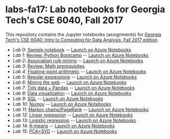 # labs-fa17: Lab notebooks for Georgia Tech's CSE 6040, Fall 2017

This repository contains the Jupyter notebooks (assignments) for
[Georgia Tech's CSE 6040: Intro to Computing for Data Analysis, Fall
2017 edition](http://cse6040.gatech.edu/fa17).

* *Lab 0*: [Sample notebook](https://github.com/cse6040/labs-fa17/tree/master/lab0-sample) -- [Launch on Azure Notebooks](https://notebooks.azure.com/richie/libraries/cse6040fa17lab0)
* *Lab 1*: [Review: Python Bootcamp](https://github.com/cse6040/labs-fa17/tree/master/lab1-pyboot) -- [Launch on Azure Notebooks](https://notebooks.azure.com/richie/libraries/cse6040fa17lab1)
* *Lab 2*: [Association rule mining](https://github.com/cse6040/labs-fa17/tree/master/lab2-assoc_rule_mining) -- [Launch on Azure Notebooks](https://notebooks.azure.com/richie/libraries/cse6040fa17lab2)
* *Lab 3*: [Review: Math prerequisites](https://github.com/cse6040/labs-fa17/tree/master/lab3-mathrev)
* *Lab 4*: [Floating-point arithmetic](https://github.com/cse6040/labs-fa17/tree/master/lab4-fp) -- [Launch on Azure Notebooks](https://notebooks.azure.com/richie/libraries/cse6040fa17lab4)
* *Lab 5*: [Regular expressions](https://github.com/cse6040/labs-fa17/tree/master/lab5-regex) -- [Launch on Azure Notebooks](https://notebooks.azure.com/richie/libraries/cse6040fa17lab5)
* *Lab 6*: [Mining the web](https://github.com/cse6040/labs-fa17/tree/master/lab6-www) -- [Launch on Azure Notebooks](https://notebooks.azure.com/richie/libraries/cse6040fa17lab6)
* *Lab 7*: [Tidy data + Pandas](https://github.com/cse6040/labs-fa17/tree/master/lab7-tidy-pandas) -- [Launch on Azure Notebooks](https://notebooks.azure.com/richie/libraries/cse6040fa17lab7)
* *Lab 8*: [Data visualization](https://github.com/cse6040/labs-fa17/tree/master/lab8-viz) -- [Launch on Azure Notebooks](https://notebooks.azure.com/richie/libraries/cse6040fa17lab8)
* *Lab 9*: [SQL](https://github.com/cse6040/labs-fa17/tree/master/lab9-sql) -- [Launch on Azure Notebooks](https://notebooks.azure.com/richie/libraries/cse6040fa17lab9)
* *Lab 10*: [Numpy](https://github.com/cse6040/labs-fa17/tree/master/lab10-numpy) -- [Launch on Azure Notebooks](https://notebooks.azure.com/richie/libraries/cse6040fa17lab10)
* *Lab 11*: [Markov chains/PageRank](https://github.com/cse6040/labs-fa17/tree/master/lab11-markov_chains) -- [Launch on Azure Notebooks](https://notebooks.azure.com/richie/libraries/cse6040fa17lab11)
* *Lab 12*: [Linear regression](https://github.com/cse6040/labs-fa17/tree/master/lab12-linreg) -- [Launch on Azure Notebooks](https://notebooks.azure.com/richie/libraries/cse6040fa17lab12)
* *Lab 13*: [Logistic regression](https://github.com/cse6040/labs-fa17/tree/master/lab13-logreg) -- [Launch on Azure Notebooks](https://notebooks.azure.com/richie/libraries/cse6040fa17lab13)
* *Lab 14*: [K-means](https://github.com/cse6040/labs-fa17/tree/master/lab14-kmeans) -- [Launch on Azure Notebooks](https://notebooks.azure.com/richie/libraries/cse6040fa17lab14)
* *Lab 15*: [PCA+SVD](https://github.com/cse6040/labs-fa17/tree/master/lab15-pca-svd) -- [Launch on Azure Notebooks](https://notebooks.azure.com/richie/libraries/cse6040fa17lab15)
